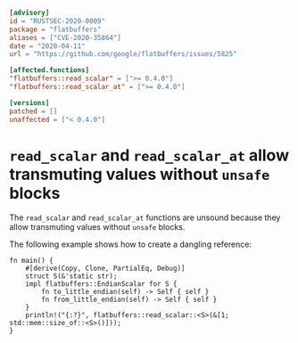 ```toml
[advisory]
id = "RUSTSEC-2020-0009"
package = "flatbuffers"
aliases = ["CVE-2020-35864"]
date = "2020-04-11"
url = "https://github.com/google/flatbuffers/issues/5825"

[affected.functions]
"flatbuffers::read_scalar" = [">= 0.4.0"]
"flatbuffers::read_scalar_at" = [">= 0.4.0"]

[versions]
patched = []
unaffected = ["< 0.4.0"]
```

# `read_scalar` and `read_scalar_at` allow transmuting values without `unsafe` blocks

The `read_scalar` and `read_scalar_at` functions are unsound
because they allow transmuting values without `unsafe` blocks.

The following example shows how to create a dangling reference:

```
fn main() {
    #[derive(Copy, Clone, PartialEq, Debug)]
    struct S(&'static str);
    impl flatbuffers::EndianScalar for S {
        fn to_little_endian(self) -> Self { self }
        fn from_little_endian(self) -> Self { self }
    }
    println!("{:?}", flatbuffers::read_scalar::<S>(&[1; std::mem::size_of::<S>()]));
}
```
